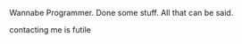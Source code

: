 Wannabe Programmer. Done some stuff. All that can be said.

contacting me is futile

<!---
resyntax/resyntax is a ✨ special ✨ repository because its `README.md` (this file) appears on your GitHub profile.
You can click the Preview link to take a look at your changes.
--->
